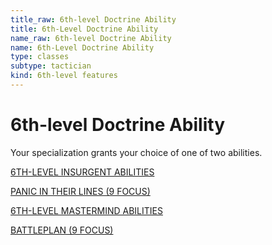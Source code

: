 ```yaml
---
title_raw: 6th-level Doctrine Ability
title: 6th-Level Doctrine Ability
name_raw: 6th-level Doctrine Ability
name: 6th-Level Doctrine Ability
type: classes
subtype: tactician
kind: 6th-level features
---
```


# 6th-level Doctrine Ability

Your specialization grants your choice of one of two abilities.

[6TH-LEVEL INSURGENT ABILITIES](./6th-Level%20Insurgent%20Abilities/6th-Level%20Insurgent%20Abilities.md)

[PANIC IN THEIR LINES (9 FOCUS)](./Panic%20In%20Their%20Lines.md)

[6TH-LEVEL MASTERMIND ABILITIES](./6th-Level%20Mastermind%20Abilities.md)

[BATTLEPLAN (9 FOCUS)](./Battleplan.md)
